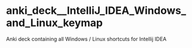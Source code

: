 # anki_deck__IntelliJ_IDEA_Windows_and_Linux_keymap
Anki deck containing all Windows / Linux shortcuts for Intellij IDEA
